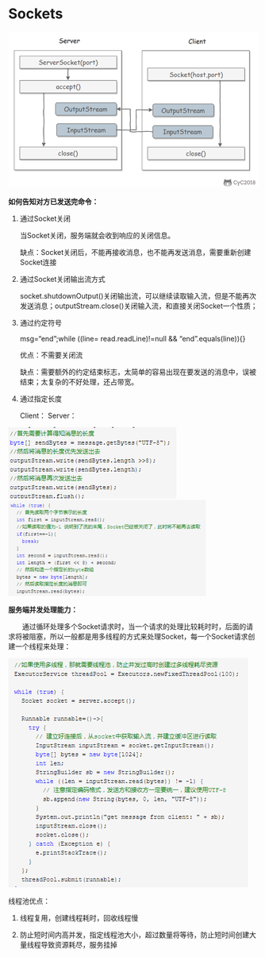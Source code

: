 # Sockets

![](https://github.com/xubinlee/Notes/blob/master/assets/sockets.png?raw=true)

**如何告知对方已发送完命令：**

1. 通过Socket关闭

   当Socket关闭，服务端就会收到响应的关闭信息。

   缺点：Socket关闭后，不能再接收消息，也不能再发送消息，需要重新创建Socket连接

2. 通过Socket关闭输出流方式

   socket.shutdownOutput()关闭输出流，可以继续读取输入流，但是不能再次发送消息；outputStream.close()关闭输入流，和直接关闭Socket一个性质；

3. 通过约定符号

   msg=“end”;while ((line= read.readLine)!=null && “end”.equals(line)){}

   优点：不需要关闭流

   缺点：需要额外的约定结束标志，太简单的容易出现在要发送的消息中，误被结束；太复杂的不好处理，还占带宽。

4. 通过指定长度

   Client：                                                                    Server：

![](https://github.com/xubinlee/Notes/blob/master/assets/socket-client.png?raw=true)           <img src="https://github.com/xubinlee/Notes/blob/master/assets/socket-server.png?raw=true" style="zoom:80%;" />   

**服务端并发处理能力：**

&emsp;&emsp;通过循环处理多个Socket请求时，当一个请求的处理比较耗时时，后面的请求将被阻塞，所以一般都是用多线程的方式来处理Socket，每一个Socket请求创建一个线程来处理：

![](https://github.com/xubinlee/Notes/blob/master/assets/socket-thread.png?raw=true)   

线程池优点：

1. 线程复用，创建线程耗时，回收线程慢

2. 防止短时间内高并发，指定线程池大小，超过数量将等待，防止短时间创建大量线程导致资源耗尽，服务挂掉